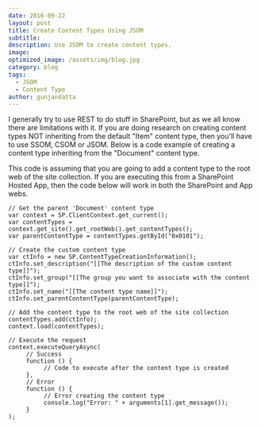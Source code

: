 ```yaml
---
date: 2016-09-22
layout: post
title: Create Content Types Using JSOM
subtitle:
description: Use JSOM to create content types.
image:
optimized_image: /assets/img/blog.jpg
category: blog
tags:
  - JSOM
  - Content Type
author: gunjandatta
---
```


I generally try to use REST to do stuff in SharePoint, but as we all know there are limitations with it. If you are doing research on creating content types NOT inheriting from the default "Item" content type, then you'll have to use SSOM, CSOM or JSOM. Below is a code example of creating a content type inheriting from the "Document" content type.

This code is assuming that you are going to add a content type to the root web of the site collection. If you are executing this from a SharePoint Hosted App, then the code below will work in both the SharePoint and App webs.

```
// Get the parent 'Document' content type
var context = SP.ClientContext.get_current();
var contentTypes = context.get_site().get_rootWeb().get_contentTypes();
var parentContentType = contentTypes.getById("0x0101");

// Create the custom content type
var ctInfo = new SP.ContentTypeCreationInformation();
ctInfo.set_description("[[The description of the custom content type]]");
ctInfo.set_group("[[The group you want to associate with the content type]]");
ctInfo.set_name("[[The content type name]]");
ctInfo.set_parentContentType(parentContentType);

// Add the content type to the root web of the site collection
contentTypes.add(ctInfo);
context.load(contentTypes);

// Execute the request
context.executeQueryAsync(
     // Success
     function () {
          // Code to execute after the content type is created
     },
     // Error
     function () {
          // Error creating the content type
          console.log("Error: " + arguments[1].get_message());
     }
);

```
